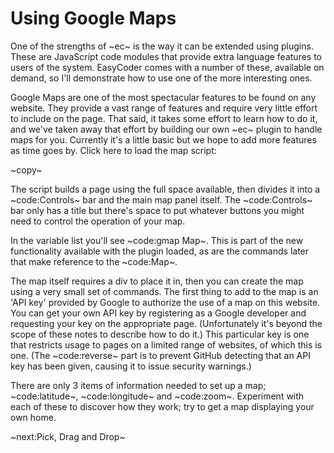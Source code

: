 # Using Google Maps #
One of the strengths of ~ec~ is the way it can be extended using plugins. These are JavaScript code modules that provide extra language features to users of the system. EasyCoder comes with a number of these, available on demand, so I'll demonstrate how to use one of the more interesting ones.

Google Maps are one of the most spectacular features to be found on any website. They provide a vast range of features and require very little effort to include on the page. That said, it takes some effort to learn how to do it, and we've taken away that effort by building our own ~ec~ plugin to handle maps for you. Currently it's a little basic but we hope to add more features as time goes by. Click here to load the map script:

~copy~

The script builds a page using the full space available, then divides it into a ~code:Controls~ bar and the main map panel itself. The ~code:Controls~ bar only has a title but there's space to put whatever buttons you might need to control the operation of your map.

In the variable list you'll see ~code:gmap Map~. This is part of the new functionality available with the plugin loaded, as are the commands later that make reference to the ~code:Map~.

The map itself requires a div to place it in, then you can create the map using a very small set of commands. The first thing to add to the map is an 'API key' provided by Google to authorize the use of a map on this website. You can get your own API key by registering as a Google developer and requesting your key on the appropriate page. (Unfortunately it's beyond the scope of these notes to describe how to do it.) This particular key is one that restricts usage to pages on a limited range of websites, of which this is one. (The ~code:reverse~ part is to prevent GitHub detecting that an API key has been given, causing it to issue security warnings.)

There are only 3 items of information needed to set up a map; ~code:latitude~, ~code:longitude~ and ~code:zoom~. Experiment with each of these to discover how they work; try to get a map displaying your own home.

~next:Pick, Drag and Drop~
